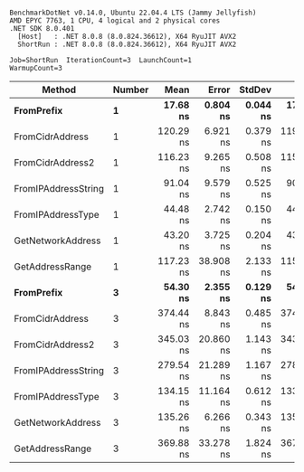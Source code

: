```

BenchmarkDotNet v0.14.0, Ubuntu 22.04.4 LTS (Jammy Jellyfish)
AMD EPYC 7763, 1 CPU, 4 logical and 2 physical cores
.NET SDK 8.0.401
  [Host]   : .NET 8.0.8 (8.0.824.36612), X64 RyuJIT AVX2
  ShortRun : .NET 8.0.8 (8.0.824.36612), X64 RyuJIT AVX2

Job=ShortRun  IterationCount=3  LaunchCount=1  
WarmupCount=3  

```
| Method              | Number | Mean      | Error     | StdDev   | Min       | Max       | Gen0   | Allocated |
|-------------------- |------- |----------:|----------:|---------:|----------:|----------:|-------:|----------:|
| **FromPrefix**          | **1**      |  **17.68 ns** |  **0.804 ns** | **0.044 ns** |  **17.63 ns** |  **17.71 ns** | **0.0007** |      **56 B** |
| FromCidrAddress     | 1      | 120.29 ns |  6.921 ns | 0.379 ns | 119.98 ns | 120.72 ns | 0.0012 |     112 B |
| FromCidrAddress2    | 1      | 116.23 ns |  9.265 ns | 0.508 ns | 115.89 ns | 116.82 ns | 0.0013 |     112 B |
| FromIPAddressString | 1      |  91.04 ns |  9.579 ns | 0.525 ns |  90.73 ns |  91.65 ns | 0.0006 |      56 B |
| FromIPAddressType   | 1      |  44.48 ns |  2.742 ns | 0.150 ns |  44.34 ns |  44.64 ns | 0.0010 |      88 B |
| GetNetworkAddress   | 1      |  43.20 ns |  3.725 ns | 0.204 ns |  43.00 ns |  43.41 ns | 0.0007 |      56 B |
| GetAddressRange     | 1      | 117.23 ns | 38.908 ns | 2.133 ns | 115.97 ns | 119.70 ns | 0.0019 |     168 B |
| **FromPrefix**          | **3**      |  **54.30 ns** |  **2.355 ns** | **0.129 ns** |  **54.15 ns** |  **54.38 ns** | **0.0020** |     **168 B** |
| FromCidrAddress     | 3      | 374.44 ns |  8.843 ns | 0.485 ns | 374.04 ns | 374.98 ns | 0.0038 |     336 B |
| FromCidrAddress2    | 3      | 345.03 ns | 20.860 ns | 1.143 ns | 343.95 ns | 346.23 ns | 0.0038 |     336 B |
| FromIPAddressString | 3      | 279.54 ns | 21.289 ns | 1.167 ns | 278.40 ns | 280.73 ns | 0.0019 |     168 B |
| FromIPAddressType   | 3      | 134.15 ns | 11.164 ns | 0.612 ns | 133.74 ns | 134.86 ns | 0.0031 |     264 B |
| GetNetworkAddress   | 3      | 135.26 ns |  6.266 ns | 0.343 ns | 135.04 ns | 135.65 ns | 0.0019 |     168 B |
| GetAddressRange     | 3      | 369.88 ns | 33.278 ns | 1.824 ns | 367.78 ns | 371.00 ns | 0.0057 |     504 B |
